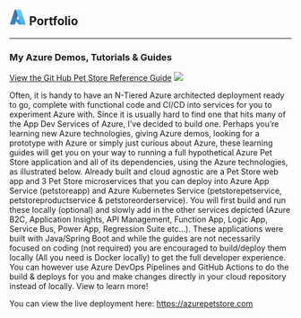 ## <img style="width:6%;opacity:80%;" src="azure.svg"> Portfolio

---

### My Azure Demos, Tutorials & Guides

[View the Git Hub Pet Store Reference Guide](/azure-cloud/petstore)
<a style="padding-top:10px;" href="https://github.com/chtrembl/azure-cloud/raw/main/petstore/petstore_architecture.png?raw=true" target="_blank"><img src="https://github.com/chtrembl/azure-cloud/raw/main/petstore/petstore_architecture.png?raw=true"/></a>

<p/>
  
Often, it is handy to have an N-Tiered Azure architected deployment ready to go, complete with functional code and CI/CD into services for you to experiment Azure with. Since it is usually hard to find one that hits many of the App Dev Services of Azure, I’ve decided to build one. Perhaps you’re learning new Azure technologies, giving Azure demos, looking for a prototype with Azure or simply just curious about Azure, these learning guides will get you on your way to running a full hypothetical Azure Pet Store application and all of its dependencies, using the Azure technologies, as illustrated below. Already built and cloud agnostic are a Pet Store web app and 3 Pet Store microservices that you can deploy into Azure App Service (petstoreapp) and Azure Kubernetes Service (petstorepetservice, petstoreproductservice & petstoreorderservice). You will first build and run these locally (optional) and slowly add in the other services depicted (Azure B2C, Application Insights, API Management, Function App, Logic App, Service Bus, Power App, Regression Suite etc…). These applications were built with Java/Spring Boot and while the guides are not necessarily focused on coding (not required) you are encouraged to build/deploy them locally (All you need is Docker locally) to get the full developer experience. You can however use Azure DevOps Pipelines and GitHub Actions to do the build & deploys for you and make changes directly in your cloud repository instead of locally. View to learn more!

<p/>

You can view the live deployment here: <a href="https://azurepetstore.com" target="_blank">https://azurepetstore.com</a>
